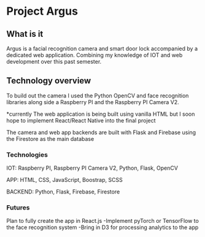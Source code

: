 # Project Argus

## What is it

Argus is a facial recognition camera and smart door lock accompanied by a dedicated web application. Combining my knowledge of IOT and web development over this past semester.

## Technology overview

To build out the camera I used the Python OpenCV and face recognition libraries along side a Raspberry PI and the Raspberry PI Camera V2.

\*currently
The web application is being built using vanilla HTML but I soon hope to implement React/React Native into the final project

The camera and web app backends are built with Flask and Firebase using the Firestore as the main database

### Technologies

IOT: Raspberry PI, Raspberry PI Camera V2, Python, Flask, OpenCV

APP: HTML, CSS, JavaScript, Boostrap, SCSS

BACKEND: Python, Flask, Firebase, Firestore

### Futures

Plan to fully create the app in React.js
-Implement pyTorch or TensorFlow to the face recognition system
-Bring in D3 for processing analytics to the app
